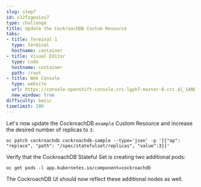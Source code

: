 ```yaml
---
slug: step7
id: s12fzgwuixu7
type: challenge
title: Update the CockroachDB Custom Resource
tabs:
- title: Terminal 1
  type: terminal
  hostname: container
- title: Visual Editor
  type: code
  hostname: container
  path: /root
- title: Web Console
  type: website
  url: https://console-openshift-console.crc-lgph7-master-0.crc.${_SANDBOX_ID}.instruqt.io
  new_window: true
difficulty: basic
timelimit: 200
---
```

Let's now update the CockroachDB `example` Custom Resource and increase the desired number of replicas to `3`:

```
oc patch cockroachdb cockroachdb-sample --type='json' -p '[{"op": "replace", "path": "/spec/statefulset/replicas", "value":3}]'
```

Verify that the CockroachDB Stateful Set is creating two additional pods:

```
oc get pods -l app.kubernetes.io/component=cockroachdb
```

The CockroachDB UI should now reflect these additional nodes as well.
